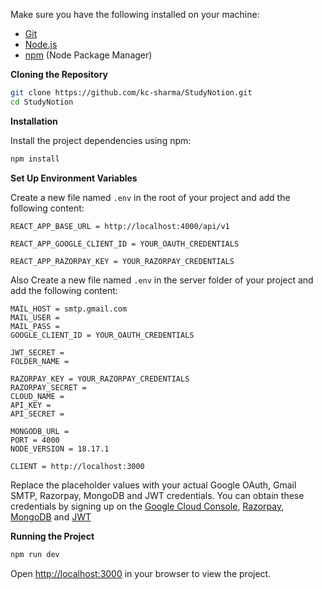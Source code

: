 Make sure you have the following installed on your machine:

- [Git](https://git-scm.com/)
- [Node.js](https://nodejs.org/en)
- [npm](https://www.npmjs.com/) (Node Package Manager)

**Cloning the Repository**

```bash
git clone https://github.com/kc-sharma/StudyNotion.git
cd StudyNotion
```

**Installation**

Install the project dependencies using npm:

```bash
npm install
```

**Set Up Environment Variables**

Create a new file named `.env` in the root of your project and add the following content:

```env
REACT_APP_BASE_URL = http://localhost:4000/api/v1

REACT_APP_GOOGLE_CLIENT_ID = YOUR_OAUTH_CREDENTIALS

REACT_APP_RAZORPAY_KEY = YOUR_RAZORPAY_CREDENTIALS
```

Also Create a new file named `.env` in the server folder of your project and add the following content:

```env
MAIL_HOST = smtp.gmail.com
MAIL_USER = 
MAIL_PASS = 
GOOGLE_CLIENT_ID = YOUR_OAUTH_CREDENTIALS

JWT_SECRET = 
FOLDER_NAME =

RAZORPAY_KEY = YOUR_RAZORPAY_CREDENTIALS
RAZORPAY_SECRET = 
CLOUD_NAME = 
API_KEY = 
API_SECRET =

MONGODB_URL = 
PORT = 4000
NODE_VERSION = 18.17.1

CLIENT = http://localhost:3000

```

Replace the placeholder values with your actual Google OAuth, Gmail SMTP, Razorpay, MongoDB and JWT credentials. You can obtain these credentials by signing up on the [Google Cloud Console](https://cloud.google.com/), [Razorpay](https://razorpay.com), [MongoDB](https://mongodb.com) and [JWT](https://jwt.io)

**Running the Project**

```bash
npm run dev
```

Open [http://localhost:3000](http://localhost:3000) in your browser to view the project.
